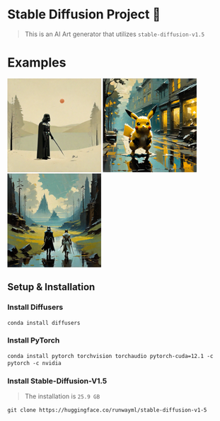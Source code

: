 # Stable Diffusion Project 🎨

> This is an AI Art generator that utilizes `stable-diffusion-v1.5`

# Examples

<p float=left>
  <img src="./media/medieval darth vader.png" height=212px>
  <img src="./media/pokemon digital art.png" height=212px>
  <img src="./media/medieval star wars.png" height=212px>
</p>

## Setup & Installation

### Install Diffusers
```console
conda install diffusers
```

### Install PyTorch
```console
conda install pytorch torchvision torchaudio pytorch-cuda=12.1 -c pytorch -c nvidia
```

### Install Stable-Diffusion-V1.5
> The installation is `25.9 GB`

```console
git clone https://huggingface.co/runwayml/stable-diffusion-v1-5
```
